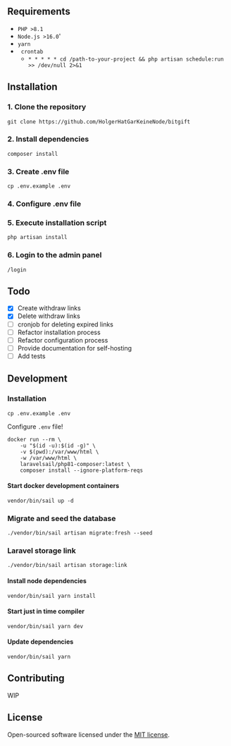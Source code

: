 ## Requirements

- `PHP >8.1`
- `Node.js >16.0`'
- `yarn`
- ` crontab`
  - `* * * * * cd /path-to-your-project && php artisan schedule:run >> /dev/null 2>&1`

## Installation

### 1. Clone the repository

`git clone https://github.com/HolgerHatGarKeineNode/bitgift`

### 2. Install dependencies

`composer install`

### 3. Create .env file

`cp .env.example .env`

### 4. Configure .env file

### 5. Execute installation script

`php artisan install`

### 6. Login to the admin panel

`/login`

## Todo

- [x] Create withdraw links
- [x] Delete withdraw links
- [ ] cronjob for deleting expired links
- [ ] Refactor installation process
- [ ] Refactor configuration process
- [ ] Provide documentation for self-hosting
- [ ] Add tests

## Development

### Installation

```cp .env.example .env```

Configure `.env` file!

```
docker run --rm \
    -u "$(id -u):$(id -g)" \
    -v $(pwd):/var/www/html \
    -w /var/www/html \
    laravelsail/php81-composer:latest \
    composer install --ignore-platform-reqs
```

#### Start docker development containers

```vendor/bin/sail up -d```

### Migrate and seed the database

```./vendor/bin/sail artisan migrate:fresh --seed```

### Laravel storage link

```./vendor/bin/sail artisan storage:link```

#### Install node dependencies

```vendor/bin/sail yarn install```

#### Start just in time compiler

```vendor/bin/sail yarn dev```

#### Update dependencies

```vendor/bin/sail yarn```

## Contributing

WIP

## License

Open-sourced software licensed under the [MIT license](https://opensource.org/licenses/MIT).
